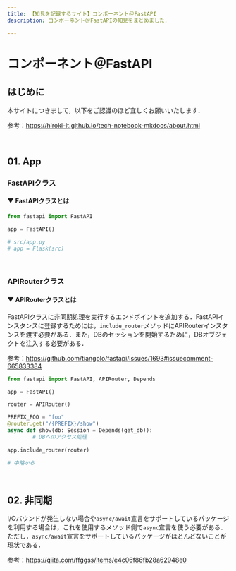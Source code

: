 ```yaml
---
title: 【知見を記録するサイト】コンポーネント＠FastAPI
description: コンポーネント＠FastAPIの知見をまとめました．

---
```


# コンポーネント＠FastAPI

## はじめに

本サイトにつきまして，以下をご認識のほど宜しくお願いいたします．

参考：https://hiroki-it.github.io/tech-notebook-mkdocs/about.html

<br>

## 01. App

### FastAPIクラス

#### ▼ FastAPIクラスとは

```python
from fastapi import FastAPI

app = FastAPI()

# src/app.py 
# app = Flask(src)
```

<br>

### APIRouterクラス

#### ▼ APIRouterクラスとは

FastAPIクラスに非同期処理を実行するエンドポイントを追加する．FastAPIインスタンスに登録するためには，```include_router```メソッドにAPIRouterインスタンスを渡す必要がある．また，DBのセッションを開始するために，DBオブジェクトを注入する必要がある．

参考：https://github.com/tiangolo/fastapi/issues/1693#issuecomment-665833384

```python
from fastapi import FastAPI, APIRouter, Depends

app = FastAPI()

router = APIRouter()

PREFIX_FOO = "foo"
@router.get("/{PREFIX}/show")
async def show(db: Session = Depends(get_db)):
        # DBへのアクセス処理
     
app.include_router(router)

# 中略から 
```

<br>

## 02. 非同期

I/Oバウンドが発生しない場合や```async/await```宣言をサポートしているパッケージを利用する場合は，これを使用するメソッド側で```async```宣言を使う必要がある．ただし，```async/await```宣言をサポートしているパッケージがほとんどないことが現状である．

参考：https://qiita.com/ffggss/items/e4c06f86fb28a62948e0